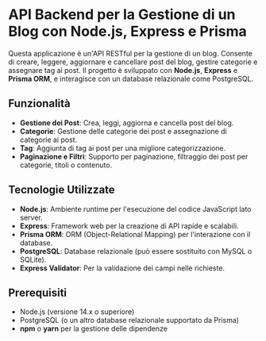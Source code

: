 # API Backend per la Gestione di un Blog con Node.js, Express e Prisma

Questa applicazione è un'API RESTful per la gestione di un blog. Consente di creare, leggere, aggiornare e cancellare post del blog, gestire categorie e assegnare tag ai post. Il progetto è sviluppato con **Node.js**, **Express** e **Prisma ORM**, e interagisce con un database relazionale come PostgreSQL.

## Funzionalità

- **Gestione dei Post**: Crea, leggi, aggiorna e cancella post del blog.
- **Categorie**: Gestione delle categorie dei post e assegnazione di categorie ai post.
- **Tag**: Aggiunta di tag ai post per una migliore categorizzazione.
- **Paginazione e Filtri**: Supporto per paginazione, filtraggio dei post per categorie, titoli o contenuto.

## Tecnologie Utilizzate

- **Node.js**: Ambiente runtime per l'esecuzione del codice JavaScript lato server.
- **Express**: Framework web per la creazione di API rapide e scalabili.
- **Prisma ORM**: ORM (Object-Relational Mapping) per l'interazione con il database.
- **PostgreSQL**: Database relazionale (può essere sostituito con MySQL o SQLite).
- **Express Validator**: Per la validazione dei campi nelle richieste.

## Prerequisiti

- Node.js (versione 14.x o superiore)
- PostgreSQL (o un altro database relazionale supportato da Prisma)
- **npm** o **yarn** per la gestione delle dipendenze